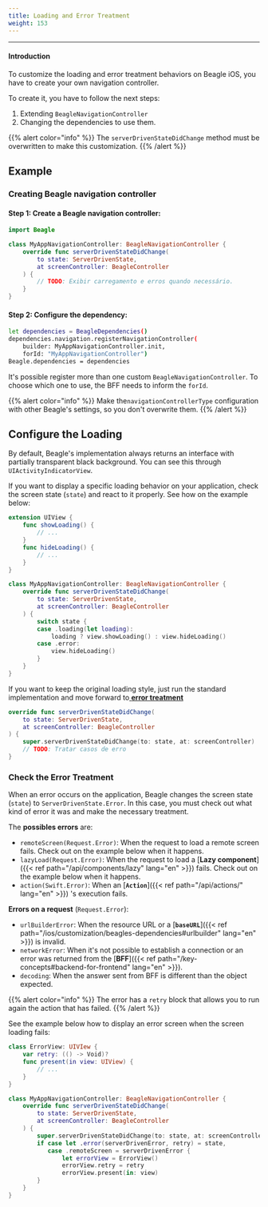 ```yaml
---
title: Loading and Error Treatment
weight: 153
---
```


---

#### Introduction

To customize the loading and error treatment behaviors on Beagle iOS, you have to create your own navigation controller.

To create it, you have to follow the next steps:

1. Extending `BeagleNavigationController`
2. Changing the dependencies to use them.

{{% alert color="info" %}}
The `serverDrivenStateDidChange` method must be overwritten to make this customization.
{{% /alert %}}

## Example

### Creating Beagle navigation controller

#### **Step 1**: Create a Beagle **navigation controller**:

```swift
import Beagle

class MyAppNavigationController: BeagleNavigationController {
    override func serverDrivenStateDidChange(
        to state: ServerDrivenState,
        at screenController: BeagleController
    ) {
        // TODO: Exibir carregamento e erros quando necessário.
    }
}
```

#### **Step 2**: Configure the dependency:

```bash
let dependencies = BeagleDependencies()
dependencies.navigation.registerNavigationController(
    builder: MyAppNavigationController.init,
    forId: "MyAppNavigationController")
Beagle.dependencies = dependencies
```

It's possible register more than one custom `BeagleNavigationController`. To choose which one to use, the BFF needs to inform the `forId`.

{{% alert color="info" %}}
Make the`navigationControllerType` configuration with other Beagle's settings, so you don't overwrite them.
{{% /alert %}}

## Configure the Loading

By default, Beagle's implementation always returns an interface with partially transparent black background. You can see this through `UIActivityIndicatorView`.

If you want to display a specific loading behavior on your application, check the screen state \(`state`\) and react to it properly. See how on the example below:

```swift
extension UIView {
    func showLoading() {
        // ...
    }
    func hideLoading() {
        // ...
    }
}

class MyAppNavigationController: BeagleNavigationController {
    override func serverDrivenStateDidChange(
        to state: ServerDrivenState,
        at screenController: BeagleController
    ) {
        switch state {
        case .loading(let loading):
            loading ? view.showLoading() : view.hideLoading()
        case .error:
            view.hideLoading()
        }
    }
}
```

If you want to keep the original loading style, just run the standard implementation and move forward to[ **error treatment**](#checking-the-error-treatment)

```swift
override func serverDrivenStateDidChange(
    to state: ServerDrivenState,
    at screenController: BeagleController
) {
    super.serverDrivenStateDidChange(to: state, at: screenController)
    // TODO: Tratar casos de erro
}
```

### Check the Error Treatment

When an error occurs on the application, Beagle changes the screen state \(`state`\) to `ServerDrivenState.Error`. In this case, you must check out what kind of error it was and make the necessary treatment.

The **possibles errors** are:

- `remoteScreen(Request.Error)`: When the request to load a remote screen fails. Check out on the example below when it happens.
- `lazyLoad(Request.Error)`: When the request to load a [**Lazy component**]({{< ref path="/api/components/lazy" lang="en" >}}) fails. Check out on the example below when it happens.
- `action(Swift.Error)`: When an [**`Action`**]({{< ref path="/api/actions/" lang="en" >}}) 's execution fails.

**Errors on a request** \(`Request.Error`\):

- `urlBuilderError`: When the resource URL or a [**`baseURL`**]({{< ref path="/ios/customization/beagles-dependencies#urlbuilder" lang="en" >}}) is invalid.
- `networkError`: When it's not possible to establish a connection or an error was returned from the [**BFF**]({{< ref path="/key-concepts#backend-for-frontend" lang="en" >}}).
- `decoding`: When the answer sent from BFF is different than the object expected.

{{% alert color="info" %}}
The error has a `retry` block that allows you to run again the action that has failed.
{{% /alert %}}

See the example below how to display an error screen when the screen loading fails:

```swift
class ErrorView: UIVIew {
    var retry: (() -> Void)?
    func present(in view: UIView) {
        // ...
    }
}

class MyAppNavigationController: BeagleNavigationController {
    override func serverDrivenStateDidChange(
        to state: ServerDrivenState,
        at screenController: BeagleController
    ) {
        super.serverDrivenStateDidChange(to: state, at: screenController)
        if case let .error(serverDrivenError, retry) = state,
           case .remoteScreen = serverDrivenError {
               let errorView = ErrorView()
               errorView.retry = retry
               errorView.present(in: view)
        }
    }
}
```
